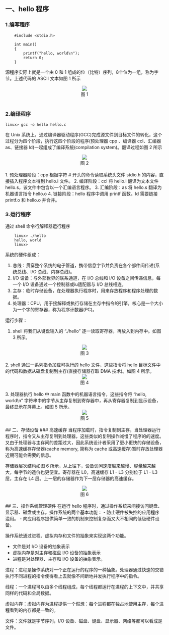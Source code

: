 ## 一、hello 程序
### 1.编写程序
```
    #include <stdio.h>

    int main() 
    {
        printf("hello, world\n");
        return 0;
    }
```
源程序实际上就是一个由 0 和 1 组成的位（比特）序列，8个位为一组，称为字节。上述代码的 ASCII 文本如图 1 所示

<div align = "center">
    <img src="https://cdn.jsdelivr.net/gh/hncboy/StudyNotes@1.0/docs/pics/3ad1b3f2-3aa1-4f42-9159-921be3af39db.png" /> </div>
<div align = "center"> 图 1 </div><br>

### 2.编译程序
` linux> gcc -o hello hello.c ` 

在 Unix 系统上，通过编译器驱动程序(GCC)完成源文件到目标文件的转化，这个过程分为四个阶段，执行这四个阶段的程序(预处理器 cpp 、编译器 ccl、汇编器 as、链接器 ld)一起组成了编译系统(compilation system)。翻译过程如图 2 所示

<div align = "center">  
    <img src="../../../docs/pics/64418bf5-6566-4ee9-a2dc-50758fcc8492.png" />
</div>
<div align = "center"> 图 2 </div><br>
1. 预处理器阶段：cpp 根据字符 # 开头的命令读取系统头文件 stdio.h 的内容，直接插入程序文本得到 hello.i 文件。
2. 编译阶段：ccl 将 hello.i 翻译为文本文件 hello.s，该文件中包含以一个汇编语言程序。
3. 汇编阶段：as 将 hello.s 翻译为机器语言指令 hello.o
4. 链接阶段：hello 程序中调用 printf 函数。ld 需要链接 printf.o 和 hello.o 并合并。

### 3.运行程序
通过 shell 命令行解释器运行程序
```
    linux> ./hello
    hello, world
    linux>
```
系统的硬件组成：
1. 总线：贯穿整个系统的电子管道，携带信息字节并负责在各个部件间传递(系统总线、I/O 总线、内存总线)。
2. I/O 设备：与外部世界的联系通道，在 I/O 总线和 I/O 设备之间传递信息，每一个 I/O 设备通过一个控制器或iu适配器与 I/O 总线相连。
3. 主存：临时存储设备，在处理器执行程序时，用来存放程序和程序处理的数据。
4. 处理器：CPU，用于接解释或执行存储在主存中指令的引擎，核心是一个大小为一个字的寄存器，称为程序计数器(PC)。

运行步骤：
1. shell 将我们从键盘输入的 “./hello” 逐一读取寄存器，再放入到内存中。如图 3 所示。

<div align = "center">  
    <img src="../../../docs/pics/35636273-f6a1-40dd-9b82-c47706e156e3.png" />
</div>
<div align = "center"> 图 3 </div><br>
2. shell 通过一系列指令加载可执行的 hello 文件，这些指令将 hello 目标文件中的代码和数据从磁盘复制到主存(直接存储器存取 DMA 技术)。如图 4 所示。

<div align = "center">  
    <img src="../../../docs/pics/0cdf4fba-6195-4025-ba96-512ac3196312.png" />
</div>
<div align = "center"> 图 4 </div><br>
3. 处理器执行 hello 中 main 函数中的机器语言指令，这些指令将 “hello, world\n” 字符串中的字节从主存复制到寄存器中，再从寄存器复制到显示设备，最终显示在屏幕上。如图 5 所示。

<div align = "center">  
    <img src="../../../docs/pics/35636273-f6a1-40dd-9b82-c47706e156e3.png" />
</div>
<div align = "center"> 图 5 </div><br>
## 二、存储设备
### 高速缓存
当程序加载时，指令复制到主存，当处理器运行程序时，指令又从主存复制到处理器，这些类似的复制操作减慢了程序的的速度。又由于处理器与主存间的差距过大，因此系统设计者采用了更小更快的存储设备，称为高速缓存存储器(cache memory, 简称为 cache 或高速缓存)暂时存放处理器近期可能会需要的信息。

存储器层次结构如图 6 所示，从上往下，设备访问速度越来越慢、容量越来越大，每字节的造价也更便宜。寄存器在 L0，高速缓存 L1 - L3 分别位于 L1 - L3 层，主存在 L4 层。上一层的存储器作为下一层存储器的高速缓存。

<div align = "center">  
    <img src="../../../docs/pics/b13a1bd4-22f7-493b-906e-1a7ed1ce0c6d.png" />
</div>
<div align = "center"> 图 6 </div><br>
## 三、操作系统管理硬件
在运行 hello 程序时，通过操作系统来间接访问键盘、显示器、磁盘或主存。操作系统的两个基本功能：
- 防止硬件被失控的应用程序滥用。
- 向应用程序提供简单一致的机制来控制复杂而又大不相同的低级硬件设备。

操作系统通过进程、虚拟内存和文件的抽象来实现这两个功能。
- 文件是对 I/O 设备的抽象表示
- 虚拟内存是对主存和磁盘 I/O 设备的抽象表示
- 进程是对处理器、主存和 I/O 设备的抽象表示。

进程：进程是操作系统对一个正在运行的程序的一种抽象。处理器通过快速的交错执行不同进程的指令使得看上去就像不间断地并发执行程序中的指令。

线程：一个进程可以由多个线程组成，每个线程都运行在进程的上下文中，并共享同样的代码和全局数据。

虚拟内存：虚拟内存为进程提供一个假想：每个进程都在独占地使用主存，每个进程看到的内存都是一致的。

文件：文件就是字节序列，I/O 设备、磁盘、键盘、显示器、网络等都可以看成是文件。